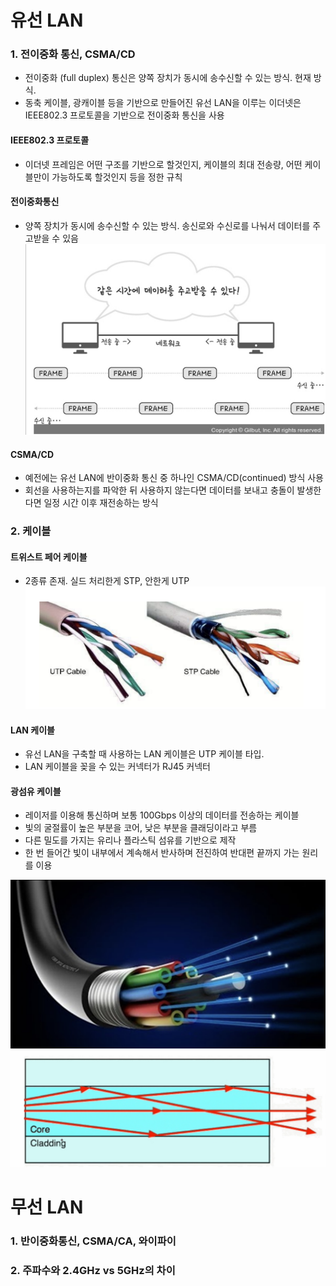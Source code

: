# 유선 LAN

### 1. 전이중화 통신, CSMA/CD

- 전이중화 (full duplex) 통신은 양쪽 장치가 동시에 송수신할 수 있는 방식. 현재 방식.
- 동축 케이블, 광캐이블 등을 기반으로 만들어진 유선 LAN을 이루는 이더넷은 IEEE802.3 프로토콜을 기반으로 전이중화 통신을 사용

#### IEEE802.3 프로토콜

- 이더넷 프레임은 어떤 구조를 기반으로 할것인지, 케이블의 최대 전송량, 어떤 케이블만이 가능하도록 할것인지 등을 정한 규칙

#### 전이중화통신

- 양쪽 장치가 동시에 송수신할 수 있는 방식. 송신로와 수신로를 나눠서 데이터를 주고받을 수 있음
  ![Alt text](image.png)

#### CSMA/CD

- 예전에는 유선 LAN에 반이중화 통신 중 하나인 CSMA/CD(continued) 방식 사용
- 회선을 사용하는지를 파악한 뒤 사용하지 않는다면 데이터를 보내고 충돌이 발생한다면 일정 시간 이후 재전송하는 방식

### 2. 케이블

#### 트위스트 페어 케이블

- 2종류 존재. 실드 처리한게 STP, 안한게 UTP
  ![Alt text](image-1.png)

#### LAN 케이블

- 유선 LAN을 구축할 때 사용하는 LAN 케이블은 UTP 케이블 타입.
- LAN 케이블을 꽂을 수 있는 커넥터가 RJ45 커넥터

#### 광섬유 케이블

- 레이저를 이용해 통신하며 보통 100Gbps 이상의 데이터를 전송하는 케이블
- 빛의 굴절률이 높은 부분을 코어, 낮은 부분을 클래딩이라고 부름
- 다른 밀도를 가지는 유리나 플라스틱 섬유를 기반으로 제작
- 한 번 들어간 빛이 내부에서 계속해서 반사하며 전진하여 반대편 끝까지 가는 원리를 이용

![Alt text](image-3.png)
![Alt text](image-4.png)

# 무선 LAN

### 1. 반이중화통신, CSMA/CA, 와이파이

### 2. 주파수와 2.4GHz vs 5GHz의 차이
